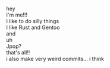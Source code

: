 hey \
I'm me!!! \
I like to do silly things \
I like Rust and Gentoo \
and \
uh \
Jpop? \
that's all!! \
i also make very weird commits... i think
